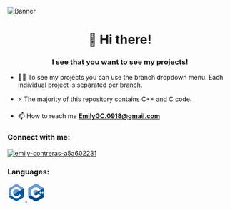 ![Banner](https://servreality.com/wp-content/uploads/2020/07/C-Development-Banner.jpg)
<h1 align="center">👋 Hi there!</h1>
<h3 align="center">I see that you want to see my projects!</h3>

- 👨‍💻 To see my projects you can use the branch dropdown menu. Each individual project is separated per branch.

- ⚡ The majority of this repository contains C++ and C code.
- 📫 How to reach me **EmilyGC.0918@gmail.com**

<h3 align="left">Connect with me:</h3>
<p align="left">
<a href="https://linkedin.com/in/emily-contreras-a5a602231" target="blank"><img align="center" src="https://raw.githubusercontent.com/rahuldkjain/github-profile-readme-generator/master/src/images/icons/Social/linked-in-alt.svg" alt="emily-contreras-a5a602231" height="30" width="40" /></a>
</p>

<h3 align="left">Languages:</h3>
<p align="left"> <a href="https://www.cprogramming.com/" target="_blank" rel="noreferrer"> <img src="https://raw.githubusercontent.com/devicons/devicon/master/icons/c/c-original.svg" alt="c" width="40" height="40"/> </a> <a href="https://www.w3schools.com/cpp/" target="_blank" rel="noreferrer"> <img src="https://raw.githubusercontent.com/devicons/devicon/master/icons/cplusplus/cplusplus-original.svg" alt="cplusplus" width="40" height="40"/> </a> </p>
